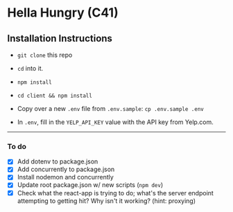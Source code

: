 # Hella Hungry (C41)

## Installation Instructions

- `git clone` this repo
- `cd` into it.
- `npm install`
- `cd client && npm install`

- Copy over a new `.env` file from `.env.sample`: `cp .env.sample .env`
- In `.env`, fill in the `YELP_API_KEY` value with the API key from Yelp.com.

---

### To do

- [x] Add dotenv to package.json
- [x] Add concurrently to package.json
- [x] Install nodemon and concurrently
- [x] Update root package.json w/ new scripts (`npm dev`)
- [x] Check what the react-app is trying to do; what's the server endpoint attempting to getting hit? Why isn't it working? (hint: proxying)
